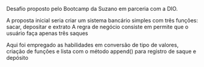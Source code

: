 Desafio proposto pelo Bootcamp da Suzano em parceria com a DIO.

A proposta inicial seria criar um sistema bancário simples com três funções: sacar, depositar e extrato
A regra de negócio consiste em permite que o usuário faça apenas três saques

Aqui foi empregado as habilidades em conversão de tipo de valores, criação de funções e lista com o método append() para registro de saque e depósito
